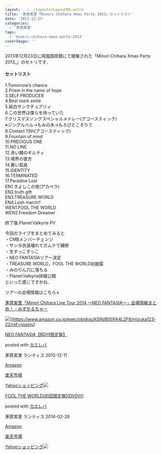 ```yaml
---
layout: ../../layouts/LayoutMd.astro
title: '茅原実里「Minori Chihara Xmas Party 2013」セットリスト'
date: '2013-12-23'
categories:
  - '茅原実里'
tags:
  - 'minori-chihara-xmas-party-2013'
coverImage: ''
---
```


2013年12月23日に両国国技館にて開催された「Minori Chihara Xmas Party 2013\_」のセトリです．

#### セットリスト

1.Tomorrow’s chance  
2.Prism in the name of hope  
3.SELF PRODUCER  
4.Best mark smile  
5.純白サンクチュアリィ  
6.この世界は僕らを待っていた  
7.クリスマスソングスペシャルメドレー(アコースティック)  
※ジングルベル→もみの木→もろびとこぞりて  
8.Contact 13th(アコースティック)  
9.Fountain of mind  
10.PRECIOUS ONE  
11.NO LINE  
12.赤い棘のギルティ  
13.境界の彼方  
14.蒼い孤島  
15.IDENTITY  
16.TERMINATED  
17.Paradise Lost  
EN1.きよしこの夜(アカペラ)  
EN2.truth gift  
EN3.TREASURE WORLD  
EN4.Lush march!!  
WEN1.FOOL THE WORLD  
WEN2.Freedom Dreamer

終了後.Planet:Valkyrie PV

今回のライブをまとめてみると  
・CMBメンバーチェンジ  
・サンタ衣装壊れてガムテで補修  
・生すっこすっこ  
・NEO FANTASIAツアー決定  
・TREASURE WORLD，FOOL THE WORLD初披露  
・みのりん穴に落ちる  
・Planet:Valkyrie詳細公開  
といった感じですかね．

ツアーの会場情報はこちら↓

[茅原実里「Minori Chihara Live Tour 2014 〜NEO FANTASIA〜」会場情報まとめ！ \- みずかるちゃー](https://mizuka123.net/archive/5071/)

![](/archive/images/61ToNchPSjL._SL160_.jpg)](https://www.amazon.co.jp/exec/obidos/ASIN/B00FA4L2F8/mizuka123-22/ref=nosim/)

[NEO FANTASIA【BD付限定盤】](https://www.amazon.co.jp/exec/obidos/ASIN/B00FA4L2F8/mizuka123-22/ref=nosim/)

posted with [カエレバ](http://kaereba.com)

茅原実里 ランティス 2013-12-11

[Amazon](http://www.amazon.co.jp/gp/search?keywords=NEO%20FANTASIA&__mk_ja_JP=%83J%83%5E%83J%83i&tag=mizuka123-22 'アマゾン')

[楽天市場](http://hb.afl.rakuten.co.jp/hgc/032b53ee.4b34c5ee.0f4a541e.f440145e/?pc=http%3A%2F%2Fsearch.rakuten.co.jp%2Fsearch%2Fmall%2FNEO%2520FANTASIA%2F-%2Ff.1-p.1-s.1-sf.0-st.A-v.2%3Fx%3D0%26scid%3Daf_ich_link_urltxt%26m%3Dhttp%3A%2F%2Fm.rakuten.co.jp%2F '楽天市場')

[Yahooショッピング![](//ad.jp.ap.valuecommerce.com/servlet/gifbanner?sid=3066752&pid=881990642)](//ck.jp.ap.valuecommerce.com/servlet/referral?sid=3066752&pid=881990642&vc_url=http%3A%2F%2Fshopping.search.yahoo.co.jp%2Fsearch%3FuIv%3Don%26ei%3DUTF-8%26tab_ex%3Dcommerce%26slider%3D0%26va%3DNEO%2520FANTASIA 'Yahooショッピング')

[](https://www.amazon.co.jp/exec/obidos/ASIN/B00H84WCOS/mizuka123-22/ref=nosim/)

[FOOL THE WORLD(初回限定盤)(DVD付)](https://www.amazon.co.jp/exec/obidos/ASIN/B00H84WCOS/mizuka123-22/ref=nosim/)

posted with [カエレバ](http://kaereba.com)

茅原実里 ランティス 2014-02-26

[Amazon](http://www.amazon.co.jp/gp/search?keywords=FOOL%20THE%20WORLD&__mk_ja_JP=%83J%83%5E%83J%83i&tag=mizuka123-22 'アマゾン')

[楽天市場](http://hb.afl.rakuten.co.jp/hgc/032b53ee.4b34c5ee.0f4a541e.f440145e/?pc=http%3A%2F%2Fsearch.rakuten.co.jp%2Fsearch%2Fmall%2FFOOL%2520THE%2520WORLD%2F-%2Ff.1-p.1-s.1-sf.0-st.A-v.2%3Fx%3D0%26scid%3Daf_ich_link_urltxt%26m%3Dhttp%3A%2F%2Fm.rakuten.co.jp%2F '楽天市場')

[Yahooショッピング![](//ad.jp.ap.valuecommerce.com/servlet/gifbanner?sid=3066752&pid=881990642)](//ck.jp.ap.valuecommerce.com/servlet/referral?sid=3066752&pid=881990642&vc_url=http%3A%2F%2Fshopping.search.yahoo.co.jp%2Fsearch%3FuIv%3Don%26ei%3DUTF-8%26tab_ex%3Dcommerce%26slider%3D0%26va%3DFOOL%2520THE%2520WORLD 'Yahooショッピング')
